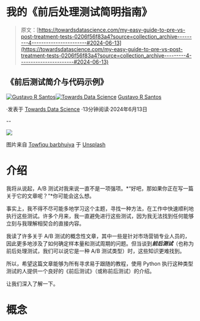 # 我的《前后处理测试简明指南》

> 原文：[https://towardsdatascience.com/my-easy-guide-to-pre-vs-post-treatment-tests-0206f56f83a4?source=collection_archive---------4-----------------------#2024-06-13](https://towardsdatascience.com/my-easy-guide-to-pre-vs-post-treatment-tests-0206f56f83a4?source=collection_archive---------4-----------------------#2024-06-13)

## 《前后测试简介与代码示例》

[](https://gustavorsantos.medium.com/?source=post_page---byline--0206f56f83a4--------------------------------)[![Gustavo R Santos](../Images/a19a9f4525cdeb6e7a76cd05246aa622.png)](https://gustavorsantos.medium.com/?source=post_page---byline--0206f56f83a4--------------------------------)[](https://towardsdatascience.com/?source=post_page---byline--0206f56f83a4--------------------------------)[![Towards Data Science](../Images/a6ff2676ffcc0c7aad8aaf1d79379785.png)](https://towardsdatascience.com/?source=post_page---byline--0206f56f83a4--------------------------------) [Gustavo R Santos](https://gustavorsantos.medium.com/?source=post_page---byline--0206f56f83a4--------------------------------)

·发表于 [Towards Data Science](https://towardsdatascience.com/?source=post_page---byline--0206f56f83a4--------------------------------) ·13分钟阅读·2024年6月13日

--

![](../Images/5293904f7a64b21dd61ad915a9623a1b.png)

图片来自 [Towfiqu barbhuiya](https://unsplash.com/@towfiqu999999?utm_content=creditCopyText&utm_medium=referral&utm_source=unsplash) 于 [Unsplash](https://unsplash.com/photos/a-calendar-with-red-push-buttons-pinned-to-it-bwOAixLG0uc?utm_content=creditCopyText&utm_medium=referral&utm_source=unsplash)

# 介绍

我将从说起，A/B 测试对我来说一直不是一项强项。*“好吧，那如果你正在写一篇关于它的文章呢？”*你可能会这么想。

事实上，我不得不尽可能多地学习这个主题，寻找一种方法，在工作中快速顺利地执行这些测试。许多个月来，我一直避免进行这些测试，因为我无法找到任何能够立刻与我理解相契合的直接内容。

我读了许多关于 A/B 测试的概念性文章，其中一些是针对市场营销专业人员的，因此更多地涉及了如何确定样本量和测试周期的问题。但当谈到***前后测试***（也称为前后处理测试，我们可以说它是一种 A/B 测试类型）时，这些知识更难找到。

所以，希望这篇文章能够为所有寻求易于跟随的教程，使用 Python 执行这种类型测试的人提供一个良好的《前后测试》（或称前后测试）的介绍。

让我们深入了解一下。

# 概念
